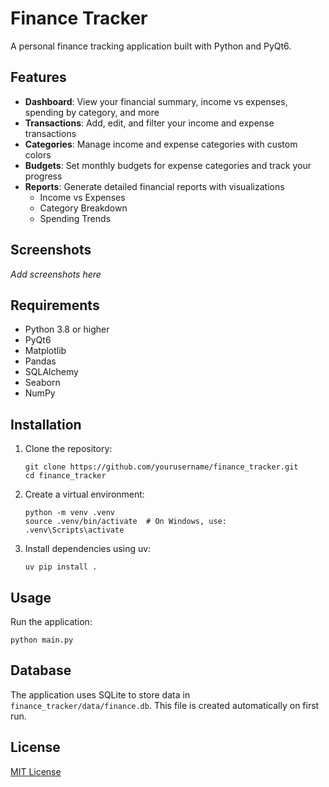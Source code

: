 # Finance Tracker

A personal finance tracking application built with Python and PyQt6.

## Features

- **Dashboard**: View your financial summary, income vs expenses, spending by category, and more
- **Transactions**: Add, edit, and filter your income and expense transactions
- **Categories**: Manage income and expense categories with custom colors
- **Budgets**: Set monthly budgets for expense categories and track your progress
- **Reports**: Generate detailed financial reports with visualizations
  - Income vs Expenses
  - Category Breakdown
  - Spending Trends

## Screenshots

*Add screenshots here*

## Requirements

- Python 3.8 or higher
- PyQt6
- Matplotlib
- Pandas
- SQLAlchemy
- Seaborn
- NumPy

## Installation

1. Clone the repository:
   ```
   git clone https://github.com/yourusername/finance_tracker.git
   cd finance_tracker
   ```

2. Create a virtual environment:
   ```
   python -m venv .venv
   source .venv/bin/activate  # On Windows, use: .venv\Scripts\activate
   ```

3. Install dependencies using uv:
   ```
   uv pip install .
   ```

## Usage

Run the application:

```
python main.py
```

## Database

The application uses SQLite to store data in `finance_tracker/data/finance.db`. This file is created automatically on first run.

## License

[MIT License](LICENSE)
